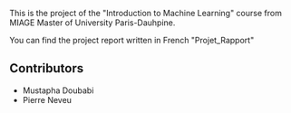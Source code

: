 This is the project of the "Introduction to Machine Learning" course from MIAGE Master of University Paris-Dauhpine.

You can find the project report written in French "Projet_Rapport"

## Contributors
* Mustapha Doubabi
* Pierre Neveu
